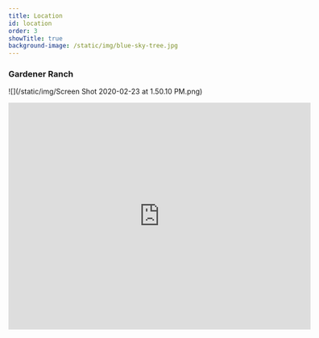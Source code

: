 ```yaml
---
title: Location
id: location
order: 3
showTitle: true
background-image: /static/img/blue-sky-tree.jpg
---
```

### Gardener Ranch

![](/static/img/Screen Shot 2020-02-23 at 1.50.10 PM.png)

<iframe src="https://www.google.com/maps/embed?pb=!1m18!1m12!1m3!1d3207.916976950079!2d-121.74029622063499!3d36.48372128011287!2m3!1f0!2f0!3f0!3m2!1i1024!2i768!4f13.1!3m3!1m2!1s0x808df399e623ac5b%3A0x96f1029f3834541!2sGardener%20Ranch!5e0!3m2!1sen!2sus!4v1582494204315!5m2!1sen!2sus" width="600" height="450" frameborder="0" style="border:0;" allowfullscreen=""></iframe>
